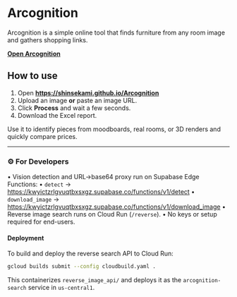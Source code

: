 # Arcognition

Arcognition is a simple online tool that finds furniture from any room image and gathers shopping links.

[**Open Arcognition**](https://shinsekami.github.io/Arcognition)

## How to use
1. Open **https://shinsekami.github.io/Arcognition**
2. Upload an image **or** paste an image URL.
3. Click **Process** and wait a few seconds.
4. Download the Excel report.

Use it to identify pieces from moodboards, real rooms, or 3D renders and quickly compare prices.

---

### ⚙️ For Developers
• Vision detection and URL→base64 proxy run on Supabase Edge Functions:
  • `detect` → https://kwyictzrlgvuqtbxsxgz.supabase.co/functions/v1/detect
  • `download_image` → https://kwyictzrlgvuqtbxsxgz.supabase.co/functions/v1/download_image
• Reverse image search runs on Cloud Run (`/reverse`).
• No keys or setup required for end-users.

#### Deployment
To build and deploy the reverse search API to Cloud Run:

```bash
gcloud builds submit --config cloudbuild.yaml .
```
This containerizes `reverse_image_api/` and deploys it as the `arcognition-search` service in `us-central1`.
